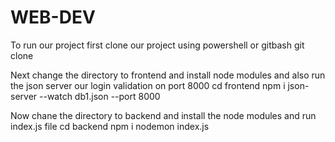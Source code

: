 # WEB-DEV

To run our project first clone our project using powershell or gitbash 
git clone <url>

Next change the directory to frontend and install node modules and also run the json server our login validation on port 8000
cd frontend
npm i
json-server --watch db1.json --port 8000

Now chane the directory to backend and install the node modules and run index.js file 
cd backend
npm i
nodemon index.js

